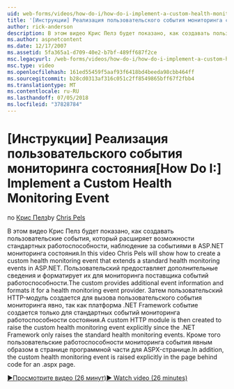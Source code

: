 ```yaml
---
uid: web-forms/videos/how-do-i/how-do-i-implement-a-custom-health-monitoring-event
title: '[Инструкции] Реализация пользовательского события мониторинга состояния | Документация Майкрософт'
author: rick-anderson
description: В этом видео Крис Пелз будет показано, как создавать пользовательские события, который расширяет возможности стандартных работоспособности, наблюдение за событиями в ASP.NET мониторинга состояния. Пользовательские pro...
ms.author: aspnetcontent
ms.date: 12/17/2007
ms.assetid: 5fa365a1-d709-40e2-b7bf-489ff687f2ce
msc.legacyurl: /web-forms/videos/how-do-i/how-do-i-implement-a-custom-health-monitoring-event
msc.type: video
ms.openlocfilehash: 161ed55459f5aaf93f6418bd4beeda98cbb464ff
ms.sourcegitcommit: b28cd0313af316c051c2ff8549865bff67f2fbb4
ms.translationtype: MT
ms.contentlocale: ru-RU
ms.lasthandoff: 07/05/2018
ms.locfileid: "37828784"
---
```

<a name="how-do-i-implement-a-custom-health-monitoring-event"></a><span data-ttu-id="88c81-104">[Инструкции] Реализация пользовательского события мониторинга состояния</span><span class="sxs-lookup"><span data-stu-id="88c81-104">[How Do I:] Implement a Custom Health Monitoring Event</span></span>
====================
<span data-ttu-id="88c81-105">по [Крис Пелз](https://twitter.com/chrispels)</span><span class="sxs-lookup"><span data-stu-id="88c81-105">by [Chris Pels](https://twitter.com/chrispels)</span></span>

<span data-ttu-id="88c81-106">В этом видео Крис Пелз будет показано, как создавать пользовательские события, который расширяет возможности стандартных работоспособности, наблюдение за событиями в ASP.NET мониторинга состояния.</span><span class="sxs-lookup"><span data-stu-id="88c81-106">In this video Chris Pels will show how to create a custom health monitoring event that extends a standard health monitoring events in ASP.NET.</span></span> <span data-ttu-id="88c81-107">Пользовательский предоставляет дополнительные сведения и форматирует их для мониторинга поставщика событий работоспособности.</span><span class="sxs-lookup"><span data-stu-id="88c81-107">The custom provides additional event information and formats it for a health monitoring event provider.</span></span> <span data-ttu-id="88c81-108">Затем пользовательский HTTP-модуль создается для вызова пользовательского события мониторинга явно, так как платформа .NET Framework событие создается только для стандартных событий мониторинга работоспособности состояния.</span><span class="sxs-lookup"><span data-stu-id="88c81-108">A custom HTTP module is then created to raise the custom health monitoring event explicitly since the .NET Framework only raises the standard health monitoring events.</span></span> <span data-ttu-id="88c81-109">Кроме того пользовательские работоспособности мониторинга события явным образом в странице программной части для ASPX-странице.</span><span class="sxs-lookup"><span data-stu-id="88c81-109">In addition, the custom health monitoring event is raised explicitly in the page behind code for an .aspx page.</span></span>

[<span data-ttu-id="88c81-110">&#9654;Просмотрите видео (26 минут)</span><span class="sxs-lookup"><span data-stu-id="88c81-110">&#9654; Watch video (26 minutes)</span></span>](https://channel9.msdn.com/Blogs/ASP-NET-Site-Videos/how-do-i-implement-a-custom-health-monitoring-event)
